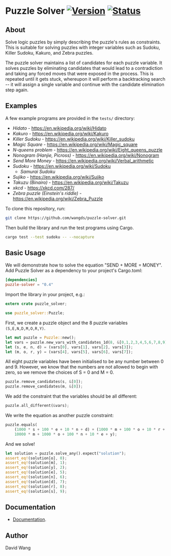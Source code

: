 
Puzzle Solver [![Version][version-img]][version-url] [![Status][travis-ci-img]][travis-ci-url]
=============


About
-----

Solve logic puzzles by simply describing the puzzle's rules as
constraints.  This is suitable for solving puzzles with integer
variables such as Sudoku, Killer Sudoku, Kakuro, and Zebra puzzles.

The puzzle solver maintains a list of candidates for each puzzle
variable.  It solves puzzles by eliminating candidates that would lead
to a contradiction and taking any forced moves that were exposed in
the process.  This is repeated until it gets stuck, whereupon it will
perform a backtracking search -- it will assign a single variable and
continue with the candidate elimination step again.


Examples
--------

A few example programs are provided in the `tests/` directory:

* _Hidato_ - https://en.wikipedia.org/wiki/Hidato
* _Kakuro_ - https://en.wikipedia.org/wiki/Kakuro
* _Killer Sudoku_ - https://en.wikipedia.org/wiki/Killer_sudoku
* _Magic Square_ - https://en.wikipedia.org/wiki/Magic_square
* _N-queens problem_ - https://en.wikipedia.org/wiki/Eight_queens_puzzle
* _Nonogram (Hanjie, Picross)_ - https://en.wikipedia.org/wiki/Nonogram
* _Send More Money_ - https://en.wikipedia.org/wiki/Verbal_arithmetic
* _Sudoku_ - https://en.wikipedia.org/wiki/Sudoku
  * _Samurai Sudoku_
* _Sujiko_ - https://en.wikipedia.org/wiki/Sujiko
* _Takuzu (Binairo)_ - https://en.wikipedia.org/wiki/Takuzu
* _xkcd_ - https://xkcd.com/287/
* _Zebra puzzle (Einstein's riddle)_ - https://en.wikipedia.org/wiki/Zebra_Puzzle

To clone this repository, run:

```sh
git clone https://github.com/wangds/puzzle-solver.git
```

Then build the library and run the test programs using Cargo.

```sh
cargo test --test sudoku -- --nocapture
```


Basic Usage
-----------

We will demonstrate how to solve the equation "SEND + MORE = MONEY".
Add Puzzle Solver as a dependency to your project's Cargo.toml:

```toml
[dependencies]
puzzle-solver = "0.4"
```

Import the library in your project, e.g.:

```rust
extern crate puzzle_solver;

use puzzle_solver::Puzzle;
```

First, we create a puzzle object and the 8 puzzle variables
`(S,E,N,D,M,O,R,Y)`.

```rust
let mut puzzle = Puzzle::new();
let vars = puzzle.new_vars_with_candidates_1d(8, &[0,1,2,3,4,5,6,7,8,9]);
let (s, e, n, d) = (vars[0], vars[1], vars[2], vars[3]);
let (m, o, r, y) = (vars[4], vars[5], vars[6], vars[7]);
```

All eight puzzle variables have been initialised to be any number
between 0 and 9.  However, we know that the numbers are not allowed to
begin with zero, so we remove the choices of S = 0 and M = 0.

```rust
puzzle.remove_candidates(s, &[0]);
puzzle.remove_candidates(m, &[0]);
```

We add the constraint that the variables should be all different:

```rust
puzzle.all_different(&vars);
```

We write the equation as another puzzle constraint:

```rust
puzzle.equals(
    (1000 * s + 100 * e + 10 * n + d) + (1000 * m + 100 * o + 10 * r + e),
    10000 * m + 1000 * o + 100 * n + 10 * e + y);
```

And we solve!

```rust
let solution = puzzle.solve_any().expect("solution");
assert_eq!(solution[o], 0);
assert_eq!(solution[m], 1);
assert_eq!(solution[y], 2);
assert_eq!(solution[e], 5);
assert_eq!(solution[n], 6);
assert_eq!(solution[d], 7);
assert_eq!(solution[r], 8);
assert_eq!(solution[s], 9);
```


Documentation
-------------

* [Documentation][documentation].


Author
------

David Wang


[documentation]: https://docs.rs/puzzle-solver/
[travis-ci-img]: https://travis-ci.org/wangds/puzzle-solver.svg?branch=master
[travis-ci-url]: https://travis-ci.org/wangds/puzzle-solver
[version-img]: https://img.shields.io/crates/v/puzzle-solver.svg
[version-url]: https://crates.io/crates/puzzle-solver
